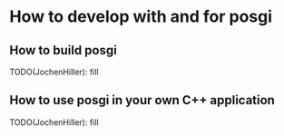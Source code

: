 # How to develop with and for posgi

## How to build posgi

TODO(JochenHiller): fill

## How to use posgi in your own C++ application

TODO(JochenHiller): fill
